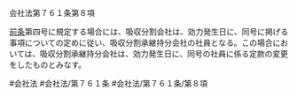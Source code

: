 会社法第７６１条第８項

[前条](会社法＿＿＿＿第７６０条第１項)第四号に規定する場合には、吸収分割会社は、効力発生日に、同号に掲げる事項についての定めに従い、吸収分割承継持分会社の社員となる。この場合においては、吸収分割承継持分会社は、効力発生日に、同号の社員に係る定款の変更をしたものとみなす。

#会社法
#会社法/第７６１条
#会社法/第７６１条/第８項
